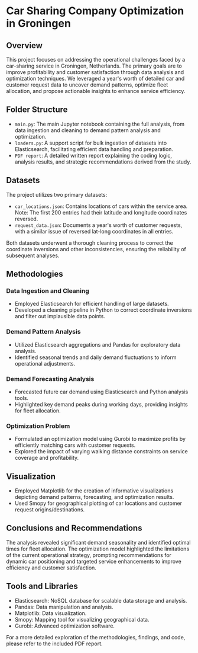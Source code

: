 # Car Sharing Company Optimization in Groningen

## Overview
This project focuses on addressing the operational challenges faced by a car-sharing service in Groningen, Netherlands. The primary goals are to improve profitability and customer satisfaction through data analysis and optimization techniques. We leveraged a year's worth of detailed car and customer request data to uncover demand patterns, optimize fleet allocation, and propose actionable insights to enhance service efficiency.

## Folder Structure
- `main.py`: The main Jupyter notebook containing the full analysis, from data ingestion and cleaning to demand pattern analysis and optimization.
- `loaders.py`: A support script for bulk ingestion of datasets into Elasticsearch, facilitating efficient data handling and preparation.
- `PDF report`: A detailed written report explaining the coding logic, analysis results, and strategic recommendations derived from the study.

## Datasets
The project utilizes two primary datasets:
- `car_locations.json`: Contains locations of cars within the service area. Note: The first 200 entries had their latitude and longitude coordinates reversed.
- `request_data.json`: Documents a year's worth of customer requests, with a similar issue of reversed lat-long coordinates in all entries.

Both datasets underwent a thorough cleaning process to correct the coordinate inversions and other inconsistencies, ensuring the reliability of subsequent analyses.

## Methodologies
### Data Ingestion and Cleaning
- Employed Elasticsearch for efficient handling of large datasets.
- Developed a cleaning pipeline in Python to correct coordinate inversions and filter out implausible data points.

### Demand Pattern Analysis
- Utilized Elasticsearch aggregations and Pandas for exploratory data analysis.
- Identified seasonal trends and daily demand fluctuations to inform operational adjustments.

### Demand Forecasting Analysis
- Forecasted future car demand using Elasticsearch and Python analysis tools.
- Highlighted key demand peaks during working days, providing insights for fleet allocation.

### Optimization Problem
- Formulated an optimization model using Gurobi to maximize profits by efficiently matching cars with customer requests.
- Explored the impact of varying walking distance constraints on service coverage and profitability.

## Visualization
- Employed Matplotlib for the creation of informative visualizations depicting demand patterns, forecasting, and optimization results.
- Used Smopy for geographical plotting of car locations and customer request origins/destinations.

## Conclusions and Recommendations
The analysis revealed significant demand seasonality and identified optimal times for fleet allocation. The optimization model highlighted the limitations of the current operational strategy, prompting recommendations for dynamic car positioning and targeted service enhancements to improve efficiency and customer satisfaction.

## Tools and Libraries
- Elasticsearch: NoSQL database for scalable data storage and analysis.
- Pandas: Data manipulation and analysis.
- Matplotlib: Data visualization.
- Smopy: Mapping tool for visualizing geographical data.
- Gurobi: Advanced optimization software.

For a more detailed exploration of the methodologies, findings, and code, please refer to the included PDF report.
